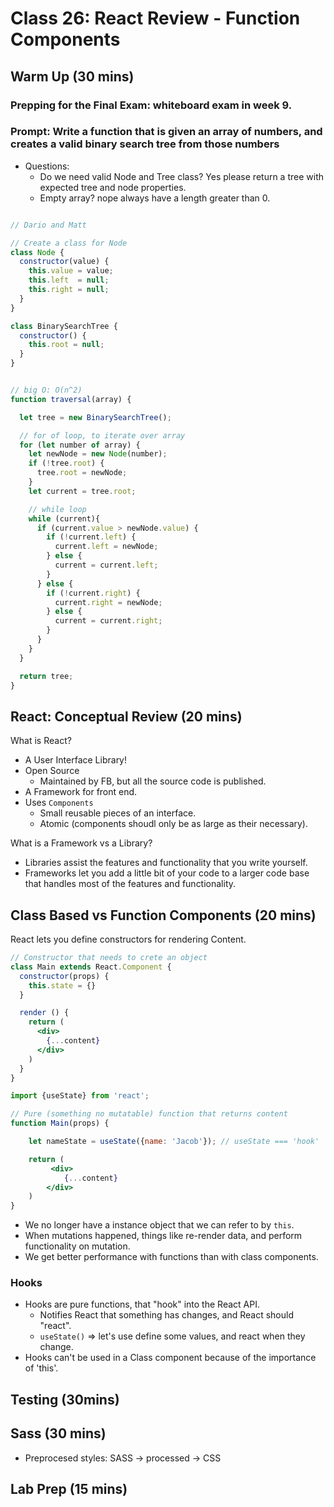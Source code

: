 # Class 26: React Review - Function Components

## Warm Up (30 mins)

### Prepping for the Final Exam: whiteboard exam in week 9.

### Prompt: Write a function that is given an array of numbers, and creates a valid binary search tree from those numbers

* Questions:
  * Do we need valid Node and Tree class? Yes please return a tree with expected tree and node properties.
  * Empty array? nope always have a length greater than 0.

```js

// Dario and Matt

// Create a class for Node
class Node {
  constructor(value) {
    this.value = value;
    this.left  = null;
    this.right = null;
  }
}

class BinarySearchTree {
  constructor() {
    this.root = null;
  }
}


// big O: O(n^2)
function traversal(array) {

  let tree = new BinarySearchTree();

  // for of loop, to iterate over array
  for (let number of array) {
    let newNode = new Node(number);
    if (!tree.root) {
      tree.root = newNode;
    }
    let current = tree.root;

    // while loop 
    while (current){
      if (current.value > newNode.value) {
        if (!current.left) {
          current.left = newNode;
        } else {
          current = current.left;
        }
      } else {
        if (!current.right) {
          current.right = newNode;
        } else {
          current = current.right;
        }
      }
    }
  }

  return tree;
}

```

## React: Conceptual Review (20 mins)

What is React?

* A User Interface Library!
* Open Source
  * Maintained by FB, but all the source code is published.
* A Framework for front end.
* Uses `Components`
  * Small reusable pieces of an interface.
  * Atomic (components shoudl only be as large as their necessary).

What is a Framework vs a Library?

* Libraries assist the features and functionality that you write yourself.
* Frameworks let you add a little bit of your code to a larger code base that handles most of the features and functionality.

## Class Based vs Function Components (20 mins)

React lets you define constructors for rendering Content.

```jsx
// Constructor that needs to crete an object
class Main extends React.Component {
  constructor(props) {
    this.state = {}
  }

  render () {
    return (
      <div>
        {...content}
      </div>
    )
  }
}

```

```jsx
import {useState} from 'react';

// Pure (something no mutatable) function that returns content
function Main(props) {

    let nameState = useState({name: 'Jacob'}); // useState === 'hook'

    return (
         <div>
            {...content}
        </div>
    )
}
```

* We no longer have a instance object that we can refer to by `this`.
* When mutations happened, things like re-render data, and perform functionality on mutation.
* We get better performance with functions than with class components.

### Hooks

* Hooks are pure functions, that "hook" into the React API.
  * Notifies React that something has changes, and React should "react".
  * `useState()` => let's use define some values, and react when they change.
* Hooks can't be used in a Class component because of the importance of 'this'.

## Testing (30mins)

## Sass (30 mins)

* Preprocesed styles:
    SASS -> processed -> CSS

## Lab Prep (15 mins)
